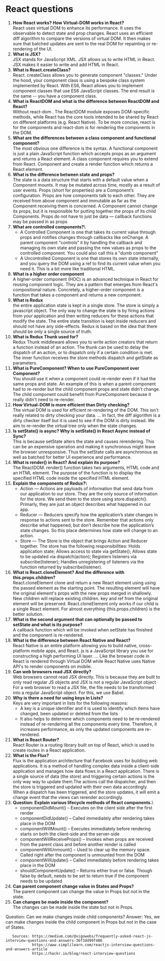 # React questions

1) **How React works? How Virtual-DOM works in React?**\
   React uses virtual DOM to enhance its performance. It uses the observable to detect state and prop changes. 
   React uses an efficient diff algorithm to compare the versions of virtual DOM. 
   It then makes sure that batched updates are sent to the real DOM for repainting or re-rendering of the UI.
2) **What is JSX?**\
   JSX stands for JavaScript XML. JSX allows us to write HTML in React. JSX makes it easier to write and add HTML in React.
3) **What is React.createClass?**\
   React. createClass allows you to generate component "classes." 
   Under the hood, your component class is using a bespoke class system implemented by React.
   With ES6, React allows you to implement component classes that use ES6 JavaScript classes. The end result is the same -- you have a component class.
4) **What is ReactDOM and what is the difference between ReactDOM and React?**\
   Without react-dom . The ReactDOM module exposes DOM-specific methods, while React has the core tools intended to be shared by React on different platforms (e.g. React Native). 
   To be more concise, react is for the components and react-dom is for rendering the components in the DOM.
5) **What are the differences between a class component and functional component?**\
   The most obvious one difference is the syntax. A functional component is just a plain JavaScript function which accepts props as an argument and returns a React element. 
   A class component requires you to extend from React. Component and create a render function which returns a React element.
6) **What is the difference between state and props?**\
   The state is a data structure that starts with a default value when a Component mounts. It may be mutated across time, mostly as a result of user events.
   Props (short for properties) are a Component’s configuration. Props are how components talk to each other.
   They are received from above component and immutable as far as the Component receiving them is concerned.
   A Component cannot change its props, but it is responsible for putting together the props of its child Components.
   Props do not have to just be data — callback functions may be passed in as props
7) **What are controlled components?**\
   - A Controlled Component is one that takes its current value through props and notifies changes through callbacks like onChange. 
     A parent component "controls" it by handling the callback and managing its own state and passing the new values as props to the controlled component. 
     You could also call this a "dumb component"
   - A Uncontrolled Component is one that stores its own state internally, and you query the DOM using a ref to find its current value when you need it. 
     This is a bit more like traditional HTML.
8) **What is a higher order component**\
      A higher-order component (HOC) is an advanced technique in React for reusing component logic. 
      They are a pattern that emerges from React's compositional nature. 
      Concretely, a higher-order component is a function that takes a component and returns a new component.
9)  **What is Redux**\
       the entire application state is kept in a single store. The store is simply a javascript object. 
       The only way to change the state is by firing actions from your application and then writing reducers for these actions that modify the state. 
       The entire state transition is kept inside reducers and should not have any side-effects.
       Redux is based on the idea that there should be only a single source of truth.
10) **What is Redux Thunk used for?**\
      Redux Thunk middleware allows you to write action creators that return a function instead of an action. The thunk can be used to delay the dispatch of an action, 
      or to dispatch only if a certain condition is met. The inner function receives the store methods dispatch and getState as parameters.
11)  **What is PureComponent? When to use PureComponent over Component?**\
       You should use it when a component could re-render even if it had the same props and state. An example of this is when a parent component had to re-render but the
       child component props and state didn't change. The child component could benefit from PureComponent because it really didn't need to re-render.
12)  **How Virtual-DOM is more efficient than Dirty checking?**\
       The virtual DOM is used for efficient re-rendering of the DOM. This isn't really related to dirty checking your data. ... In fact, the diff algorithm is a dirty
       checker itself but it is used to see if the DOM is dirty instead. We aim to re-render the virtual tree only when the state changes.
13)  **Is setState() is async? Why is setState() in React Async instead of Sync?**\
      This is because setState alters the state and causes rerendering. This can be an expensive operation and making it synchronous might leave the browser unresponsive.
      Thus the setState calls are asynchronous as well as batched for better UI experience and performance.
14)  **What is render() in React? And explain its purpose?**\
      The ReactDOM. render() function takes two arguments, HTML code and an HTML element. The purpose of the function is to display the specified HTML code
      inside the specified HTML element.
15)  **Explain the components of Redux?**\
      - Action — Actions are payloads of information that send data from our application to our store. They are the only source of information for the store. 
        We send them to the store using store.dispatch(). Primarly, they are just an object describes what happened in our app.
      - Reducer — Reducers specify how the application’s state changes in response to actions sent to the store. 
        Remember that actions only describe what happened,
        but don’t describe how the application’s state changes. So this place determines how state will change to an action.
      - Store — The Store is the object that brings Action and Reducer together. The store has the following responsibilities: Holds application state; Allows access to state
        via getState(); Allows state to be updated via dispatch(action); Registers listeners via subscribe(listener); Handles unregistering of listeners via the function
        returned by subscribe(listener).
16)  **What is React.cloneElement? And the difference with this.props.children?**\
      React.cloneElement clone and return a new React element using using the passed element as the starting point. The resulting element will have the original element's
      props with the new props merged in shallowly. New children will replace existing children. key and ref from the original element will be preserved.
      React.cloneElement only works if our child is a single React element. For almost everything {this.props.children} is the better solution. 
17)  **What is the second argument that can optionally be passed to setState and what is its purpose?**\
       A callback function which will be invoked when setState has finished and the component is re-rendered.
18)  **What is the difference between React Native and React?**\
       React Native is an entire platform allowing you to build native, cross-platform mobile apps, and React. js is a JavaScript library you use for constructing a high
       performing UI layer. ... Like the browser code in React is rendered through Virtual DOM while React Native uses Native API's to render components on mobile.
19)  **Can web browsers read JSX directly?**\
       Web browsers cannot read JSX directly. This is because they are built to only read regular JS objects and JSX is not a regular JavaScript object 
       For a web browser to read a JSX file, the file needs to be transformed into a regular JavaScript object. For this, we use Babel.
20)  **Why is there a need for using keys in Lists?**\
       Keys are very important in lists for the following reasons:
       - A key is a unique identifier and it is used to identify which items have changed, been updated or deleted from the lists
       - It also helps to determine which components need to be re-rendered instead of re-rendering all the components every time. Therefore, it increases performance, as
         only the updated components are re-rendered.
21)  **What is React Router?**\
      React Router is a routing library built on top of React, which is used to create routes in a React application. 
22)  **What is the Flux?**\
      Flux is the application architecture that Facebook uses for building web applications. It is a method of handling complex data inside a client-side application and
      manages how data flows in a React application.
      There is a single source of data (the store) and triggering certain actions is the only way way to update them.The actions call the dispatcher, and then the store is
      triggered and updated with their own data accordingly.
      When a dispatch has been triggered, and the store updates, it will emit a change event that the views can rerender accordingly.
 23) **Question: Explain various lifecycle methods of React components.**\
      - componentDidMount() – Executes on the client side after the first render
      - componentDidUpdate() – Called immediately after rendering takes place in the DOM
      - componentWillMount() – Executes immediately before rendering starts on both the client-side and the server-side
      - componentWillReceiveProps() – Invokes when props are received from the parent class and before another render is called
      - componentWillUnmount() – Used to clear up the memory space. Called right after the component is unmounted from the DOM
      - componentWillUpdate() – Called immediately before rendering takes place in the DOM
      - shouldComponentUpdate() – Returns either true or false. Though false by default, needs to be set to return true if the component needs to be updated
  24) **Can parent component change value in States and Props?**\
       The parent component can change the value in Props but not in the state.
  25) **Can changes be made inside the component?**\
       The changes can be made inside the state but not in Props.
      
    
Question: Can we make changes inside child components?
Answer: Yes, we can make changes inside the child component in Props but not in the case of States.
       
       
       Sources: https://medium.com/@vigowebs/frequently-asked-react-js-interview-questions-and-answers-36f3dd99f486
                https://www.simplilearn.com/reactjs-interview-questions-and-answers-article
                https://hackr.io/blog/react-interview-questions
                


